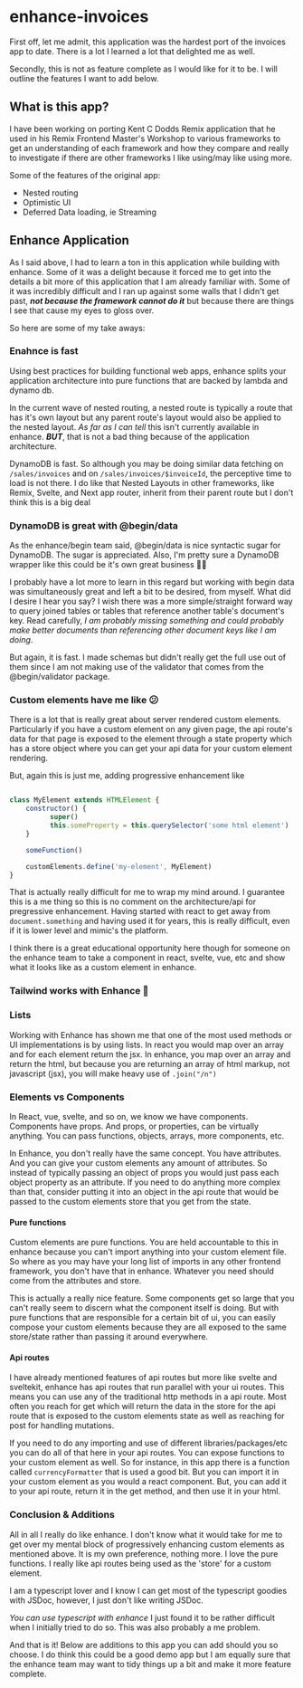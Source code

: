 # enhance-invoices

First off, let me admit, this application was the hardest port of the invoices app to date. There is a lot I learned a lot that delighted me as well.

Secondly, this is not as feature complete as I would like for it to be. I will outline the features I want to add below.

## What is this app?

I have been working on porting Kent C Dodds Remix application that he used in his Remix Frontend Master's Workshop to various frameworks to get an understanding of each framework and how they compare and really to investigate if there are other frameworks I like using/may like using more.

Some of the features of the original app:

- Nested routing
- Optimistic UI
- Deferred Data loading, ie Streaming

## Enhance Application

As I said above, I had to learn a ton in this application while building with enhance. Some of it was a delight because it forced me to get into the details a bit more of this application that I am already familiar with. Some of it was incredibly difficult and I ran up against some walls that I didn't get past, _**not because the framework cannot do it**_ but because there are things I see that cause my eyes to gloss over.

So here are some of my take aways:

### Enahnce is fast

Using best practices for building functional web apps, enhance splits your application architecture into pure functions that are backed by lambda and dynamo db.

In the current wave of nested routing, a nested route is typically a route that has it's own layout but any parent route's layout would also be applied to the nested layout. _As far as I can tell_ this isn't currently available in enhance. _**BUT**_, that is not a bad thing because of the application architecture.

DynamoDB is fast. So although you may be doing similar data fetching on `/sales/invoices` and on `/sales/invoices/$invoiceId`, the perceptive time to load is not there. I do like that Nested Layouts in other frameworks, like Remix, Svelte, and Next app router, inherit from their parent route but I don't think this is a big deal

### DynamoDB is great with @begin/data

As the enhance/begin team said, @begin/data is nice syntactic sugar for DynamoDB. The sugar is appreciated. Also, I'm pretty sure a DynamoDB wrapper like this could be it's own great business 🤷‍♂️

I probably have a lot more to learn in this regard but working with begin data was simultaneously great and left a bit to be desired, from myself. What did I desire I hear you say? I wish there was a more simple/straight forward way to query joined tables or tables that reference another table's document's key. Read carefully, _I am probably missing something and could probably make better documents than referencing other document keys like I am doing_.

But again, it is fast. I made schemas but didn't really get the full use out of them since I am not making use of the validator that comes from the @begin/validator package.

### Custom elements have me like 😕

There is a lot that is really great about server rendered custom elements. Particularly if you have a custom element on any given page, the api route's data for that page is exposed to the element through a state property which has a store object where you can get your api data for your custom element rendering.

But, again this is just me, adding progressive enhancement like

```js

class MyElement extends HTMLElement {
    constructor() {
          super()
          this.someProperty = this.querySelector('some html element')
    }

    someFunction()

    customElements.define('my-element', MyElement)
}

```

That is actually really difficult for me to wrap my mind around. I guarantee this is a me thing so this is no comment on the architecture/api for pregressive enhancement. Having started with react to get away from `document.something` and having used it for years, this is really difficult, even if it is lower level and mimic's the platform.

I think there is a great educational opportunity here though for someone on the enhance team to take a component in react, svelte, vue, etc and show what it looks like as a custom element in enhance.

### Tailwind works with Enhance 🥳

### Lists

Working with Enhance has shown me that one of the most used methods or UI implementations is by using lists. In react you would map over an array and for each element return the jsx. In enhance, you map over an array and return the html, but because you are returning an array of html markup, not javascript (jsx), you will make heavy use of `.join("/n")`

### Elements vs Components

In React, vue, svelte, and so on, we know we have components. Components have props. And props, or properties, can be virtually anything. You can pass functions, objects, arrays, more components, etc.

In Enhance, you don't really have the same concept. You have attributes. And you can give your custom elements any amount of attributes. So instead of typically passing an object of props you would just pass each object property as an attribute. If you need to do anything more complex than that, consider putting it into an object in the api route that would be passed to the custom elements store that you get from the state.

#### Pure functions

Custom elements are pure functions. You are held accountable to this in enhance because you can't import anything into your custom element file. So where as you may have your long list of imports in any other frontend framework, you don't have that in enhance. Whatever you need should come from the attributes and store.

This is actually a really nice feature. Some components get so large that you can't really seem to discern what the component itself is doing. But with pure functions that are responsible for a certain bit of ui, you can easily compose your custom elements because they are all exposed to the same store/state rather than passing it around everywhere.

#### Api routes

I have already mentioned features of api routes but more like svelte and sveltekit, enhance has api routes that run parallel with your ui routes. This means you can use any of the traditional http methods in a api route. Most often you reach for get which will return the data in the store for the api route that is exposed to the custom elements state as well as reaching for post for handling mutations.

If you need to do any importing and use of different libraries/packages/etc you can do all of that here in your api routes. You can expose functions to your custom element as well. So for instance, in this app there is a function called `currencyFormatter` that is used a good bit. But you can import it in your custom element as you would a react component. But, you can add it to your api route, return it in the get method, and then use it in your html.

### Conclusion & Additions

All in all I really do like enhance. I don't know what it would take for me to get over my mental block of progressively enhancing custom elements as mentioned above. It is my own preference, nothing more. I love the pure functions. I really like api routes being used as the 'store' for a custom element.

I am a typescript lover and I know I can get most of the typescript goodies with JSDoc, however, I just don't like writing JSDoc.

_You can use typescript with enhance_ I just found it to be rather difficult when I initially tried to do so. This was also probably a me problem.

And that is it! Below are additions to this app you can add should you so choose. I do think this could be a good demo app but I am equally sure that the enhance team may want to tidy things up a bit and make it more feature complete.
